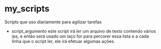# my_scripts

Scripts que uso diariamente para agilizar tarefas 

* script_argumento
  este script irá ler um arquivo de texto contendo vários ips, e então será usado um laço for para percorer essa lista
  e a cada linha que o script ler, ele irá efetuar algumas ações. 

